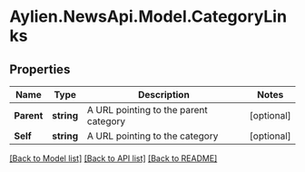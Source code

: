 
# Aylien.NewsApi.Model.CategoryLinks

## Properties

Name | Type | Description | Notes
------------ | ------------- | ------------- | -------------
**Parent** | **string** | A URL pointing to the parent category | [optional] 
**Self** | **string** | A URL pointing to the category | [optional] 

[[Back to Model list]](../README.md#documentation-for-models)
[[Back to API list]](../README.md#documentation-for-api-endpoints)
[[Back to README]](../README.md)

